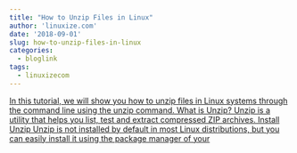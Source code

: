 ```yaml
---
title: "How to Unzip Files in Linux"
author: 'linuxize.com'
date: '2018-09-01'
slug: how-to-unzip-files-in-linux
categories:
  - bloglink
tags:
  - linuxizecom
---
```


[In this tutorial, we will show you how to unzip files in Linux systems through the command line using the unzip command. What is Unzip? Unzip is a utility that helps you list, test and extract compressed ZIP archives. Install Unzip Unzip is not installed by default in most Linux distributions, but you can easily install it using the package manager of your<i class="fas fa-external-link-alt"></i>](https://linuxize.com/post/how-to-unzip-files-in-linux/)

